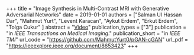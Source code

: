 +++
title = "Image Synthesis in Multi-Contrast MRI with Generative Adversarial Networks"
date = 2019-01-01
authors = ["Salman Ul Hassan Dar", "Mahmut Yurt", "Levent Karacan", "Aykut Erdem", "Erkut Erdem", "Tolga Cukur" ]
abstract = "[Video](https://www.google.com)"
publication_types = ["3"]
publication = "in *IEEE Transactions on Medical Imaging*."
publication_short = "in *IEEE TMI*"
url_code = "https://github.com/MahmutYurt0/pGAN-cGAN"
url_pdf = "https://ieeexplore.ieee.org/document/8653423"
+++
